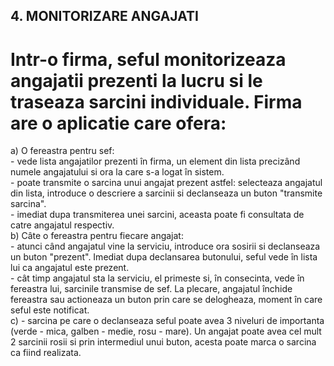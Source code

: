 ## 4. MONITORIZARE ANGAJATI 
# Intr-o firma, seful monitorizeaza angajatii prezenti la lucru si le traseaza sarcini individuale. Firma are o aplicatie care ofera:<br> 
 a) O fereastra pentru sef:<br>
    <t>- vede lista angajatilor prezenti în firma, un element din lista precizând numele angajatului si ora la care s-a logat în sistem.<br> 
    <t>- poate transmite o sarcina unui angajat prezent astfel: selecteaza angajatul din lista, introduce o descriere a sarcinii si declanseaza un buton "transmite sarcina". <br>
    - imediat dupa transmiterea unei sarcini, aceasta poate fi consultata de catre angajatul respectiv.<br>
 b) Câte o fereastra pentru fiecare angajat:<br>
    - atunci când angajatul vine la serviciu, introduce ora sosirii si declanseaza un buton "prezent". Imediat dupa declansarea butonului, seful vede în lista lui ca angajatul este prezent. <br>
    - cât timp angajatul sta la serviciu, el primeste si, în consecinta, vede în fereastra lui, sarcinile transmise de sef. La plecare, angajatul închide fereastra sau actioneaza un buton prin care se delogheaza, moment în care seful este notificat.<br> 
 c) - sarcina pe care o declanseaza seful poate avea 3 niveluri de importanta (verde - mica, galben - medie, rosu - mare). Un angajat poate avea cel mult 2 sarcinii rosii si prin intermediul unui buton, acesta poate marca o sarcina ca fiind realizata. <br>
